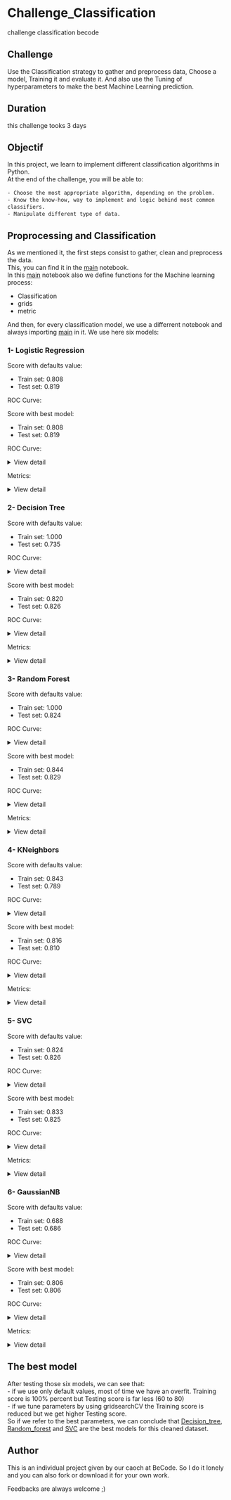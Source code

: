 # Challenge_Classification
challenge classification becode


## Challenge

Use the Classification strategy to gather and preprocess data, Choose a model, Training it and evaluate it. And also use the Tuning of hyperparameters to make the best Machine Learning prediction.



## Duration
this challenge tooks 3 days


## Objectif

In this project, we learn to implement different classification algorithms in Python.    
At the end of the challenge, you will be able to:

    - Choose the most appropriate algorithm, depending on the problem.   
    - Know the know-how, way to implement and logic behind most common classifiers.   
    - Manipulate different type of data.   


## Proprocessing and Classification

As we mentioned it, the first steps consist to gather, clean and preprocess the data.   
This, you can find it in the [main](main.ipynb) notebook.   
In this [main](main.ipynb) notebook also we define functions for the Machine learning process:   
   -  Classification   
   -  grids   
   -  metric   

And then, for every classification model, we use a differrent notebook and always importing [main](main.ipynb) in it.
We use here six models:   

### 1- Logistic Regression

Score with defaults value:  
  * Train set: 0.808   
  * Test set:  0.819   

ROC Curve:   

Score with best model:
  * Train set: 0.808     
  * Test set:  0.819   

ROC Curve:   

<details>
  <summary>View detail</summary>   

![View file](img/logreg.png)   

</details>   


Metrics:   

<details>
  <summary>View detail</summary>   

![View file](img/screen/logregg.png)   

</details>   
 



### 2- Decision Tree

Score with defaults value:  
  * Train set: 1.000  
  * Test set:  0.735


ROC Curve:  

<details>
  <summary>View detail</summary>   

![View file](img/DecisionTreeClassifier().png)   

</details>   


Score with best model:
  * Train set: 0.820     
  * Test set:  0.826   

ROC Curve:

<details>
  <summary>View detail</summary>   

![View file](img/DecisionTreeClassifier(max_depth=3).png)   

</details>   
 

Metrics:   

<details>
  <summary>View detail</summary>   

![View file](img/screen/dtc.png)   

</details>   
   


### 3- Random Forest

Score with defaults value:  
  * Train set: 1.000   
  * Test set:  0.824   

ROC Curve:  

<details>
  <summary>View detail</summary>   

![View file](img/RandomForestClassifier().png)   

</details>   


Score with best model:
  * Train set: 0.844     
  * Test set:  0.829   

ROC Curve:

<details>
  <summary>View detail</summary>   

![View file](img/RandomForestClassifier2.png)   

</details>   


Metrics:   

<details>
  <summary>View detail</summary>   

![View file](img/screen/rf.png)   

</details>   



### 4- KNeighbors

Score with defaults value:  
  * Train set: 0.843   
  * Test set:  0.789   

ROC Curve:  

<details>
  <summary>View detail</summary>   

![View file](img/RandomForestClassifier().png)   

</details>   


Score with best model:
  * Train set: 0.816     
  * Test set:  0.810   

ROC Curve:

<details>
  <summary>View detail</summary>   

![View file](img/KNeighborsClassifier2.png)   

</details>   


Metrics:   

<details>
  <summary>View detail</summary>   

![View file](img/screen/knn.png)   

</details>   
   


### 5- SVC

Score with defaults value:  
  * Train set: 0.824   
  * Test set:  0.826   

ROC Curve:  

<details>
  <summary>View detail</summary>   

![View file](img/SVC().png)   

</details>   


Score with best model:
  * Train set: 0.833     
  * Test set:  0.825   

ROC Curve:

<details>
  <summary>View detail</summary>   

![View file](img/SVC2.png)   

</details>   
  

Metrics:   

<details>
  <summary>View detail</summary>   

![View file](img/screen/svc.png)   

</details>   
   

### 6- GaussianNB

Score with defaults value:  
  * Train set: 0.688   
  * Test set:  0.686   

ROC Curve:  

<details>
  <summary>View detail</summary>   

![View file](img/GaussianNB().png)   

</details>   


Score with best model:
  * Train set: 0.806     
  * Test set:  0.806   

ROC Curve:

<details>
  <summary>View detail</summary>   

![View file](img/GaussianNB(var_smoothing=1.0).png)   

</details>   


Metrics:   

<details>
  <summary>View detail</summary>   

![View file](img/screen/gauss.png)   

</details>   



## The best model

After testing those six models, we can see that:   
    - if we use only default values, most of time we have an overfit. Training score is 100% percent but Testing score is far less (60 to 80)   
    - if we tune parameters by using gridsearchCV the Training score is reduced but we get higher Testing score.   
So if we refer to the best parameters, we can conclude that [Decision_tree](Decision_tree.ipynb), [Random_forest](Random_forest.ipynb) and [SVC](svc.ipynb) are the best models for this cleaned dataset.   


## Author
This is an individual project given by our caoch at BeCode.
So I do it lonely and you can also fork or download it for your own work.   

Feedbacks are always welcome ;)
